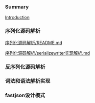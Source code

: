### Summary

[Introduction](#)

### 序列化源码解析

[序列化源码解析/README.md](序列化源码解析/README.md)

[序列化源码解析/serializewriter实现解析.md](序列化源码解析/serializewriter实现解析.md)

### 反序列化源码解析

### 词法和语法解析实现

### fastjson设计模式



